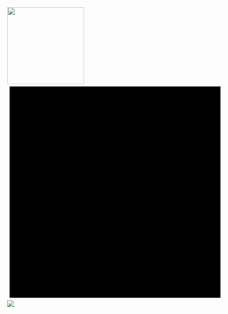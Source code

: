 <div>
    <a href="https://github.com/BNog">
    <img height="180cm" src="https://github-readme-stats.vercel.app/api?username=brunonogueira&show_icons=true&theme=radical"/>
</div>
<div>
    <svg viewBox = "0 0 128 128">
<path fill = "# F0DB4F" d = "M1.408 1.408h125.184v125.185H1.408z"> </path> <path fill = "# 323330" d = "M116.347 96.736c-.917-5.711- 4.641-10.508-15.672-14.981-3.832-1.761-8.104-3.022-9.377-5.926-.452-1.69-.512-2.642-.226-3.665.821-3.32 4.784-4.355 7.925-3.403 2.023.678 3.938 2.237 5.093 4.724 5.402-3.498 5.391-3.475 9.163-5.879-1.381-2.141-2.118-3.129-3.022-4.045-3.249-3.629-7.676-5.498-14.756-5.355l-3.688.477c-3.534.893-6.902 2.748-8.877 5.235- 5,926 6,724-4,236 18,492 2,975 23,335 7,104 5,332 17,54 6,545 18,873 11,531 1,297 6,104-4,486 8,08-10,234 7,378-4,236-.881-6,592-3,034-9,139-6,949-4,688 2,713-4,683,297 6,104-4,486 8,08-10,234 7,378-4,236-.881-6,592-3,034-9,139-6,949-4,688 2,713-4,683 5,713-9,034 3,63 5,763 5,763 5,68 9,198 31,76 8,746 35,83-5,176,165-.478 1,261-3.666,38-8,581zM69,462 58,943H57.753l-0,048 30,272c0 6,438,333 12,34-.714 14,149-1,713 3,558-6,152 3.117-8.175 2.427-2.059-1.012-3.106-2.451-4.319-4.485-.333-.584-.583-1.036-.667-1.071l-9.52 5.83c1.583 3.249 3.915 6.069 6.902 7.901 4.462 2.678 10.459 3.499 16.731 2.059 4.082-1.189 7.604-3.652 9.448-7.401 2.666-4.915 2.094-10.864 2.07-17.444.06-10.735.001-21.468.001-32.237z "> </path>
</svg>
    <a href="https://www.linkedin.com/in/bruno-nogueira-071900181/" target="_blank"> <img src="https://img.shields.io/badge/LinkedIn-0077B5?style=for-the-badge&logo=linkedin&logoColor=white"></a>
    <a href="
</div>
